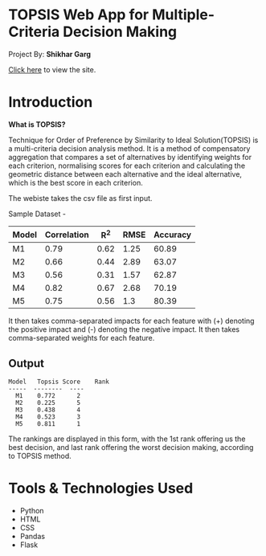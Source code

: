 # TOPSIS Web App for Multiple-Criteria Decision Making
Project By: **Shikhar Garg**

[Click here](http://sgarg8.pythonanywhere.com/) to view the site.

# Introduction

**What is TOPSIS?**

Technique for Order of Preference by Similarity to Ideal Solution(TOPSIS) is a multi-criteria decision analysis method. It is a method of compensatory aggregation that compares a set of alternatives by identifying weights for each criterion, normalising scores for each criterion and calculating the geometric distance between each alternative and the ideal alternative, which is the best score in each criterion.

The webiste takes the csv file as first input.

Sample Dataset -

Model | Correlation | R<sup>2</sup> | RMSE | Accuracy
------------ | ------------- | ------------ | ------------- | ------------
M1 |	0.79 | 0.62	| 1.25 | 60.89
M2 |  0.66 | 0.44	| 2.89 | 63.07
M3 |	0.56 | 0.31	| 1.57 | 62.87
M4 |	0.82 | 0.67	| 2.68 | 70.19
M5 |	0.75 | 0.56	| 1.3	 | 80.39

It then takes comma-separated impacts for each feature with (+) denoting the positive impact and (-) denoting the negative impact.
It then takes comma-separated weights for each feature.

## Output

```
Model   Topsis Score    Rank
-----  --------  ----
  M1    0.772      2
  M2    0.225      5
  M3    0.438      4
  M4    0.523      3
  M5    0.811      1
```

The rankings are displayed in this form, with the 1st rank offering us the best decision, and last rank offering the worst decision making, according to TOPSIS method.
 
# Tools & Technologies Used
* Python
* HTML
* CSS
* Pandas
* Flask
